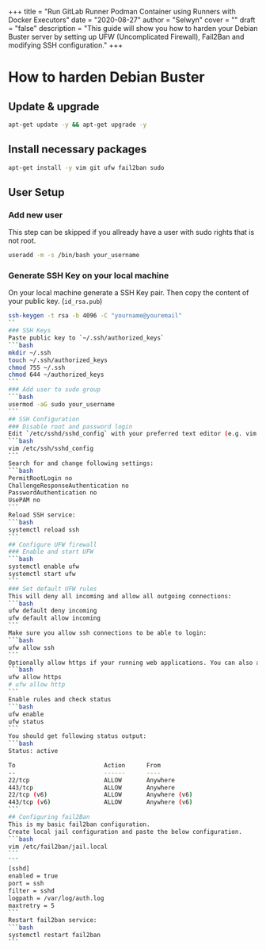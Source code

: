 +++
title = "Run GitLab Runner Podman Container using Runners with Docker Executors"
date = "2020-08-27"
author = "Selwyn"
cover = ""
draft = "false"
description = "This guide will show you how to harden your Debian Buster server by setting up UFW (Uncomplicated Firewall), Fail2Ban and modifying SSH configuration." 
+++

# How to harden Debian Buster
## Update & upgrade
```bash
apt-get update -y && apt-get upgrade -y
```

## Install necessary packages
```bash
apt-get install -y vim git ufw fail2ban sudo
```
## User Setup
### Add new user 
This step can be skipped if you allready have a user with sudo rights that is not root.
```bash
useradd -m -s /bin/bash your_username
```
### Generate SSH Key on your local machine
On your local machine generate a SSH Key pair. Then copy the content of your public key. (`id_rsa.pub`)
````bash
ssh-keygen -t rsa -b 4096 -C "yourname@youremail"
`` 
### SSH Keys
Paste public key to `~/.ssh/authorized_keys`
```bash
mkdir ~/.ssh
touch ~/.ssh/authorized_keys
chmod 755 ~/.ssh
chmod 644 ~/authorized_keys
```
### Add user to sudo group
```bash
usermod -aG sudo your_username
```
## SSH Configuration
### Disable root and password login
Edit `/etc/sshd/sshd_config` with your preferred text editor (e.g. vim or nano)
```bash
vim /etc/ssh/sshd_config
```
Search for and change following settings:
```bash
PermitRootLogin no
ChallengeResponseAuthentication no
PasswordAuthentication no
UsePAM no
```
Reload SSH service:
```bash
systemctl reload ssh
```
## Configure UFW firewall
### Enable and start UFW
```bash
systemctl enable ufw
systemctl start ufw
```
### Set default UFW rules
This will deny all incoming and allow all outgoing connections:
```bash
ufw default deny incoming
ufw default allow incoming
```
Make sure you allow ssh connections to be able to login:
```bash
ufw allow ssh
```
Optionally allow https if your running web applications. You can also allow http although I prefer for better security using only https.
```bash
ufw allow https
# ufw allow http
```
Enable rules and check status
```bash
ufw enable
ufw status
```
You should get following status output:
```bash
Status: active

To                         Action      From
--                         ------      ----
22/tcp                     ALLOW       Anywhere                  
443/tcp                    ALLOW       Anywhere                  
22/tcp (v6)                ALLOW       Anywhere (v6)             
443/tcp (v6)               ALLOW       Anywhere (v6)             
```
## Configuring fail2Ban
This is my basic fail2ban configuration.
Create local jail configuration and paste the below configuration.
```bash
vim /etc/fail2ban/jail.local
```
```
[sshd]
enabled = true
port = ssh
filter = sshd
logpath = /var/log/auth.log
maxtretry = 5
```
Restart fail2ban service:
```bash
systemctl restart fail2ban
```
